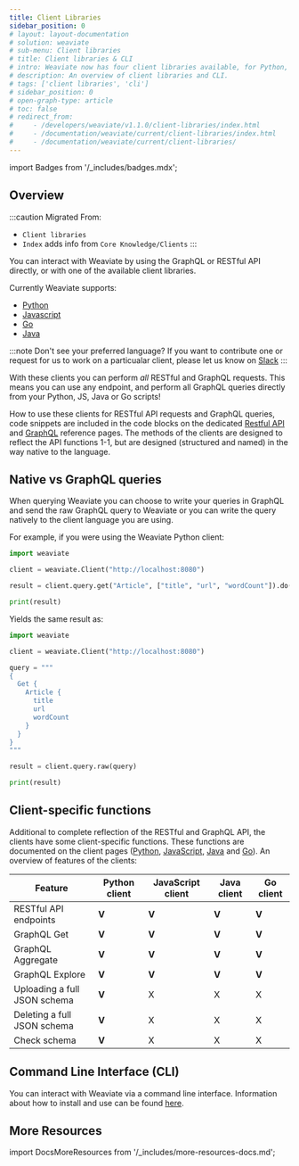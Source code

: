 ```yaml
---
title: Client Libraries
sidebar_position: 0
# layout: layout-documentation
# solution: weaviate
# sub-menu: Client libraries
# title: Client libraries & CLI
# intro: Weaviate now has four client libraries available, for Python, JavaScript, Java and Go. Additionally, you can interact with Weaviate via a command line interface (CLI).
# description: An overview of client libraries and CLI.
# tags: ['client libraries', 'cli']
# sidebar_position: 0
# open-graph-type: article
# toc: false
# redirect_from:
#     - /developers/weaviate/v1.1.0/client-libraries/index.html
#     - /documentation/weaviate/current/client-libraries/index.html
#     - /documentation/weaviate/current/client-libraries/
---
```

import Badges from '/_includes/badges.mdx';

<Badges/>

## Overview
:::caution Migrated From:
- `Client libraries`
- `Index` adds info from `Core Knowledge/Clients`
:::

You can interact with Weaviate by using the GraphQL or RESTful API directly, or with one of the available client libraries.

Currently Weaviate supports:

- [Python](/developers/weaviate/client-libraries/python.md)
- [Javascript](/developers/weaviate/client-libraries/javascript.md)
- [Go](/developers/weaviate/client-libraries/go.md)
- [Java](/developers/weaviate/client-libraries/java.md)

:::note Don't see your preferred language?
If you want to contribute one or request for us to work on a particualar client, please let us know on [Slack](https://join.slack.com/t/weaviate/shared_invite/zt-goaoifjr-o8FuVz9b1HLzhlUfyfddhw)
:::

With these clients you can perform *all* RESTful and GraphQL requests. This means you can use any endpoint, and perform all GraphQL queries directly from your Python, JS, Java or Go scripts!

How to use these clients for RESTful API requests and GraphQL queries, code snippets are included in the code blocks on the dedicated [Restful API](../api/rest/index.md) and [GraphQL](../api/graphql/index.md) reference pages. The methods of the clients are designed to reflect the API functions 1-1, but are designed (structured and named) in the way native to the language.

## Native vs GraphQL queries

When querying Weaviate you can choose to write your queries in GraphQL and send the raw GraphQL query to Weaviate or you can write the query natively to the client language you are using.

For example, if you were using the Weaviate Python client:

```python
import weaviate

client = weaviate.Client("http://localhost:8080")

result = client.query.get("Article", ["title", "url", "wordCount"]).do()

print(result)
```

Yields the same result as:

```python
import weaviate

client = weaviate.Client("http://localhost:8080")

query = """
{
  Get {
    Article {
      title
      url
      wordCount
    }
  }
}
"""

result = client.query.raw(query)

print(result)
```

## Client-specific functions

Additional to complete reflection of the RESTful and GraphQL API, the clients have some client-specific functions. These functions are documented on the client pages ([Python](./python.md), [JavaScript](./javascript.md), [Java](./java.md) and [Go](./go.md)). An overview of features of the clients: 

| Feature  | Python client | JavaScript client | Java client | Go client | 
| --- | --- | --- | --- | --- |
| RESTful API endpoints | **V** | **V** | **V** | **V** |
| GraphQL Get | **V** | **V** | **V** | **V** |
| GraphQL Aggregate | **V** | **V** | **V** | **V** |
| GraphQL Explore | **V** | **V** | **V** | **V** |
| Uploading a full JSON schema | **V** | X | X | X |
| Deleting a full JSON schema | **V** | X | X | X |
| Check schema | **V** | X | X | X |

## Command Line Interface (CLI)
You can interact with Weaviate via a command line interface. Information about how to install and use can be found [here](./cli.md).

## More Resources

import DocsMoreResources from '/_includes/more-resources-docs.md';

<DocsMoreResources />
